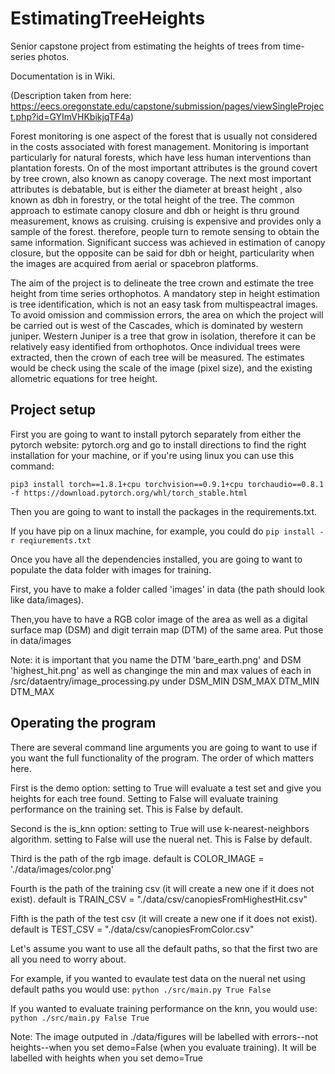 # EstimatingTreeHeights
Senior capstone project from estimating the heights of trees from time-series photos.

Documentation is in Wiki.

(Description taken from here: https://eecs.oregonstate.edu/capstone/submission/pages/viewSingleProject.php?id=GYImVHKbikjqTF4a)


  Forest monitoring is one aspect of the forest that is usually not considered in the costs associated with forest management. Monitoring is important particularly for natural forests, which have less human interventions than plantation forests. On of the most important attributes is the ground covert by tree crown, also known as canopy coverage. The next most important attributes is debatable, but is either the diameter at breast height , also known as dbh in forestry, or the total height of the tree. The common approach to estimate canopy closure and dbh or height is thru ground measurement, knows as cruising. cruising is expensive and provides only a sample of the forest. therefore, people turn to remote sensing to obtain the same information. Significant success was achieved in estimation of canopy closure, but the opposite can be said for dbh or height, particularity when the images are acquired from aerial or spacebron platforms.
  
  
  The aim of the project is to delineate the tree crown and estimate the tree height from time series orthophotos. A mandatory step in height estimation is tree identification, which is not an easy task from multispeactral images. To avoid omission and commission errors, the area on which the project will be carried out is west of the Cascades, which is dominated by western juniper. Western Juniper is a tree that grow in isolation, therefore it can be relatively easy identified from orthophotos. Once individual trees were extracted, then the crown of each tree will be measured. The estimates would be check using the scale of the image (pixel size), and the existing allometric equations for tree height.

## Project setup
First you are going to want to install pytorch separately from either the pytorch website: pytorch.org and go to install directions to find the right installation for your machine, or if you're using linux you can use this command: 

`pip3 install torch==1.8.1+cpu torchvision==0.9.1+cpu torchaudio==0.8.1 -f https://download.pytorch.org/whl/torch_stable.html`

Then you are going to want to install the packages in the requirements.txt.

If you have pip on a linux machine, for example, you could do `pip install -r reqiurements.txt`

Once you have all the dependencies installed, you are going to want to populate the data folder with images for training.

First, you have to make a folder called 'images' in data (the path should look like data/images).

Then,you have to have a RGB color image of the area as well as a digital surface map (DSM) and digit terrain map (DTM) of the same area. Put those in data/images

Note: it is important that you name the DTM 'bare_earth.png' and DSM 'highest_hit.png' as well as changinge the min and max values of each in /src/dataentry/image_processing.py under DSM_MIN DSM_MAX DTM_MIN DTM_MAX

## Operating the program
There are several command line arguments you are going to want to use if you want the full functionality of the program. The order of which matters here.

First is the demo option: setting to True will evaluate a test set and give you heights for each tree found. Setting to False will evaluate training performance on the training set. This is False by default.

Second is the is_knn option: setting to True will use k-nearest-neighbors algorithm. setting to False will use the nueral net. This is False by default.

Third is the path of the rgb image. default is COLOR_IMAGE = './data/images/color.png'

Fourth is the path of the training csv (it will create a new one if it does not exist). default is TRAIN_CSV = "./data/csv/canopiesFromHighestHit.csv"

Fifth is the path of the test csv (it will create a new one if it does not exist). default is TEST_CSV = "./data/csv/canopiesFromColor.csv"


Let's assume you want to use all the default paths, so that the first two are all you need to worry about.

For example, if you wanted to evaulate test data on the nueral net using default paths you would use: `python ./src/main.py True False`

If you wanted to evaluate training performance on the knn, you would use: `python ./src/main.py False True`

Note: The image outputed in ./data/figures will be labelled with errors--not heights--when you set demo=False (when you evaluate training). It will be labelled with heights when you set demo=True

